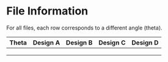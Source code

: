 # File Information
For all files, each row corresponds to a different angle (theta). 

| Theta  | Design A |  Design B  |  Design C |  Design D |
|---|---|---|---|---|
|   |   |   |   |   |
|   |   |   |   |   |
|   |   |   |   |   |